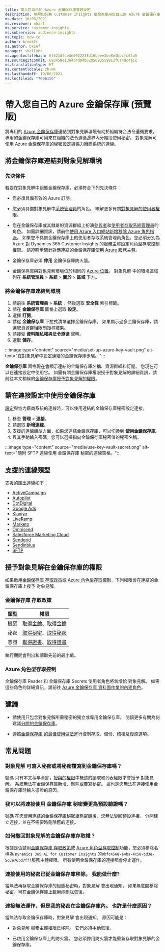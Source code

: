 ```yaml
---
title: 帶入您自己的 Azure 金鑰保存庫管理祕密
description: 瞭解如何將 Customer Insights 組態為使用您自己的 Azure 金鑰保存庫。
ms.date: 10/06/2021
ms.reviewer: mhart
ms.service: customer-insights
ms.subservice: audience-insights
ms.topic: how-to
author: brndkfr
ms.author: bkief
manager: shellyha
ms.openlocfilehash: 6f521dfce3e0922238d16beee3be8e1bbcfc63a5
ms.sourcegitcommit: 693458e13e4b4d94b6205093559912f6a4dc4a1c
ms.translationtype: HT
ms.contentlocale: zh-HK
ms.lasthandoff: 10/06/2021
ms.locfileid: "7606156"
---
```

# <a name="bring-your-own-azure-key-vault-preview"></a>帶入您自己的 Azure 金鑰保存庫 (預覽版)

將專用的 [Azure 金鑰保存庫](/azure/key-vault/general/basic-concepts)連結到對象見解環境有助於組織符合法令遵循要求。
專用的金鑰保存庫可用來在組織的法令遵循邊界內分階段使用秘密。 對象見解可使用 Azure 金鑰保存庫的秘密[設定與](connections.md)協力廠商系統的連線。

## <a name="link-the-key-vault-to-the-audience-insights-environment"></a>將金鑰保存庫連結到對象見解環境

### <a name="prerequisites"></a>先決條件

若要在對象見解中組態金鑰保存庫，必須符合下列先決條件：

- 您必須具備有效的 Azure 訂閱。

- 您必須具備對象見解中[系統管理員](permissions.md#administrator)的角色。 瞭解更多有關[對象見解的使用者權限](permissions.md#assign-roles-and-permissions)。

- 您在金鑰保存庫或其隸屬的資源群組上扮演[參與者](/azure/role-based-access-control/built-in-roles#contributor)和[使用者存取系統管理員](/azure/role-based-access-control/built-in-roles#user-access-administrator)的角色。 如需詳細資訊，請前往[使用 Azure 入口網站新增移除 Azure 角色指派](/azure/role-based-access-control/role-assignments-portal)。 如果您不具備金鑰保存庫上的使用者存取系統管理員角色，您必須分別為 Azure 對 Dynamics 365 Customer Insights 的服務主體設定角色型存取控制權限。 請遵照步驟針對應連結的金鑰保存庫[使用 Azure 服務主體](connect-service-principal.md)。

- 金鑰保存庫必須 **停用** 金鑰保存庫防火牆。

- 金鑰保存庫與對象見解環境位於相同的 [Azure 位置](https://azure.microsoft.com/global-infrastructure/geographies/#overview)。 對象見解 中的環境區域列在 **系統管理員** > **系統** > **關於** > **區域** 下方。

### <a name="link-a-key-vault-to-the-environment"></a>將金鑰保存庫連結到環境

1. 請前往 **系統管理員** > **系統** ，然後選取 **安全性** 索引標籤。
1. 請在 **金鑰保存庫** 圖格上選取 **設定**。
1. 選擇 **訂閱**。
1. 請從 **金鑰保存庫** 下拉式清單選擇金鑰保存庫。 如果顯示過多金鑰保存庫，請選取資源群組限制搜尋結果。
1. 請接受 **資料隱私權與法令遵循** 聲明。
1. 選取 **儲存**。

:::image type="content" source="media/set-up-azure-key-vault.png" alt-text="在對象見解中設定連結的金鑰保存庫步驟。":::

**金鑰保存庫** 圖格現在會顯示連結的金鑰保存庫名稱、資源群組和訂閱。 您現在可以在連接設定中使用它。
如需有關金鑰保存庫權限授予對象見解的詳細資訊，請前往本文稍候的[金鑰保存庫授予對象見解的權限](#permissions-granted-on-the-key-vault-to-audience-insights)。

## <a name="use-the-key-vault-in-the-connection-setup"></a>請在連接設定中使用金鑰保存庫

[設定](connections.md)與協力廠商系統的連線時，可以使用連結的金鑰保存庫秘密設定連接。

1. 移至 **管理** > **連接**。
1. 請選取 **新增連線**。
1. 支援的連線類型方面，如果您連結金鑰保存庫，可以切換到 **使用金鑰保存庫**。
1. 與其手動輸入密碼，您可以選擇指向金鑰保存庫秘密值的秘密名稱。

:::image type="content" source="media/use-key-vault-secret.png" alt-text="隨附 SFTP 連線使用 金鑰保存庫 秘密的連線窗格。":::

## <a name="supported-connection-types"></a>支援的連線類型

支援的[匯出](export-destinations.md)連線如下：

* [ActiveCampaign](export-active-campaign.md)
* [Autopilot](export-autopilot.md)
* [DotDigital](export-dotdigital.md)
* [Google Ads](export-google-ads.md)
* [Klaviyo](export-klaviyo.md)
* [LiveRamp](export-liveramp.md)
* [Marketo](export-marketo.md)
* [Omnisend](export-omnisend.md)
* [Salesforce Marketing Cloud](export-salesforce.md)
* [Sendgrid](export-sendgrid.md)
* [Sendinblue](export-sendinblue.md)
* [SFTP](export-sftp.md)

## <a name="permissions-granted-on-the-key-vault-to-audience-insights"></a>授予對象見解在金鑰保存庫的權限

如果啟用[金鑰保存庫 存取政策](/azure/key-vault/general/assign-access-policy?tabs=azure-portal)或 [Azure 角色型存取控制](/azure/key-vault/general/rbac-guide?tabs=azure-cli)，下列權限會在連結的金鑰保存庫上授予 對象見解。

### <a name="key-vault-access-policy"></a>金鑰保存庫 存取政策

| 類型​        | 權限          |
| ----------- | -------------------- |
| 機碼         | [取得金鑰](/rest/api/keyvault/get-keys)、[取得金鑰](/rest/api/keyvault/get-key)                                 |
| 祕密      | [取得秘密](/rest/api/keyvault/get-secrets)、[取得秘密](/rest/api/keyvault/get-secret)                     |
| 憑證 | [取得證書](/rest/api/keyvault/get-certificates)、[取得證書](/rest/api/keyvault/get-certificate) |

執行期間會列出和讀取先前的最小值。

### <a name="azure-role-based-access-control"></a>Azure 角色型存取控制

金鑰保存庫 Reader 和 金鑰保存庫 Secrets 使用者角色將新增給 對象見解。 如需這些角色的詳細資訊，請前往 [Azure 金鑰保存庫 資料面作業的內建角色](/azure/key-vault/general/rbac-guide?tabs=azure-cli)。

## <a name="recommendations"></a>建議

- 請使用只包含對象見解所需秘密的獨立或專用金鑰保存庫。 閱讀更多有關為何建議[分開的金鑰保存庫](/azure/key-vault/general/best-practices#why-we-recommend-separate-key-vaults)。

- 遵照[金鑰保存庫 的最佳使用做法](/azure/key-vault/general/best-practices#turn-on-logging)進行控制存取、備份、稽核及復原選項。

## <a name="frequently-asked-questions"></a>常見問題

### <a name="can-audience-insights-write-secrets-or-overwrite-secrets-into-the-key-vault"></a>對象見解 可寫入秘密或將秘密覆寫到金鑰保存庫嗎？

號碼 只有本文稍早章節，[授與的權限](#permissions-granted-on-the-key-vault-to-audience-insights)中概述的讀取和列表權限才會授予 對象見解。 系統無法在金鑰保存庫新增、刪除或覆寫秘密。 這也是您無法在連接使用金鑰保存庫時輸入憑證的原因。

### <a name="can-i-change-a-connection-from-using-key-vault-secrets-to-default-authentication"></a>我可以將連接使用 金鑰保存庫 秘密變更為預設驗證嗎？

號碼 在您使用連結的金鑰保存庫秘密組態密碼後，您無法變回預設連接。 分開建立連接，並在不需要時刪除舊的連接。

### <a name="how-can-i-revoke-access-to-a-key-vault-for-audience-insights"></a>如何撤回對象見解的金鑰保存庫存取權？

根據是否啟用[金鑰保存庫 存取政策](/azure/key-vault/general/assign-access-policy?tabs=azure-portal)或 [Azure 角色型存取控制](/azure/key-vault/general/rbac-guide?tabs=azure-cli)功能，您必須移除名稱為 `Dynamics 365 AI for Customer Insights` 的`0bfc4568-a4ba-4c58-bd3e-5d3e76bd7fff`服務主體權限。 所有使用金鑰保存庫的連接都會停止運作。

### <a name="a-secret-thats-used-in-a-connection-got-removed-from-the-key-vault-what-can-i-do"></a>連接使用的秘密已從金鑰保存庫移除。 我能做什麼?

當無法再存取金鑰保存庫的組態秘密時，對象見解 會出現通知。 如果無意間移除秘密，可在金鑰保存庫上啟用[虛刪除](/azure/key-vault/general/soft-delete-overview)恢復。

### <a name="a-connection-doesnt-work-but-my-secret-is-in-the-key-vault-what-might-be-the-cause"></a>連接無法運作，但是我的秘密在金鑰保存庫內。 也許是什麼原因？

當無法存取金鑰保存庫時，對象見解 會出現通知。 原因可能是：

- 對象見解 服務主體權限已移除。 它們必須手動恢復。

- 已啟用金鑰保存庫上的防火牆。 您必須停用防火牆才能重新存取對象見解的金鑰保存庫。
